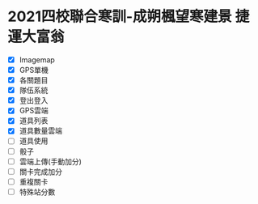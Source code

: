 # 2021四校聯合寒訓-成朔楓望寒建景 捷運大富翁
- [x] Imagemap
- [x] GPS單機
- [x] 各關題目
- [x] 隊伍系統
- [x] 登出登入
- [x] GPS雲端
- [x] 道具列表
- [x] 道具數量雲端
- [ ] 道具使用
- [ ] 骰子
- [ ] 雲端上傳(手動加分)
- [ ] 關卡完成加分
- [ ] 重複關卡
- [ ] 特殊站分數

